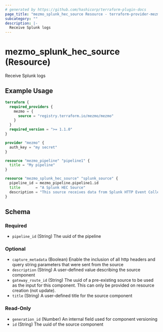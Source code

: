 ```yaml
---
# generated by https://github.com/hashicorp/terraform-plugin-docs
page_title: "mezmo_splunk_hec_source Resource - terraform-provider-mezmo"
subcategory: ""
description: |-
  Receive Splunk logs
---
```


# mezmo_splunk_hec_source (Resource)

Receive Splunk logs

## Example Usage

```terraform
terraform {
  required_providers {
    mezmo = {
      source = "registry.terraform.io/mezmo/mezmo"
    }
  }
  required_version = ">= 1.1.0"
}

provider "mezmo" {
  auth_key = "my secret"
}

resource "mezmo_pipeline" "pipeline1" {
  title = "My pipeline"
}

resource "mezmo_splunk_hec_source" "splunk_source" {
  pipeline_id = mezmo_pipeline.pipeline1.id
  title       = "A Splunk HEC Source"
  description = "This source receives data from Splunk HTTP Event Collector"
}
```

<!-- schema generated by tfplugindocs -->
## Schema

### Required

- `pipeline_id` (String) The uuid of the pipeline

### Optional

- `capture_metadata` (Boolean) Enable the inclusion of all http headers and query string parameters that were sent from the source
- `description` (String) A user-defined value describing the source component
- `gateway_route_id` (String) The uuid of a pre-existing source to be used as the input for this component. This can only be provided on resource creation (not update).
- `title` (String) A user-defined title for the source component

### Read-Only

- `generation_id` (Number) An internal field used for component versioning
- `id` (String) The uuid of the source component
